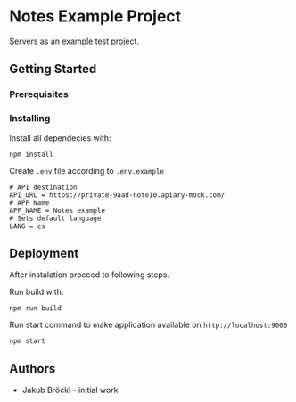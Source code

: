 # Notes Example Project

Servers as an example test project.

## Getting Started

### Prerequisites

### Installing

Install all dependecies with:

```
npm install
```

Create `.env` file according to `.env.example`

```
# API destination
API_URL = https://private-9aad-note10.apiary-mock.com/
# APP Name
APP_NAME = Notes example
# Sets default language
LANG = cs
```

## Deployment

After instalation proceed to following steps.

Run build with:

```
npm run build
```

Run start command to make application available on `http://localhost:9000`

```
npm start
```

## Authors

- Jakub Bröckl - initial work
